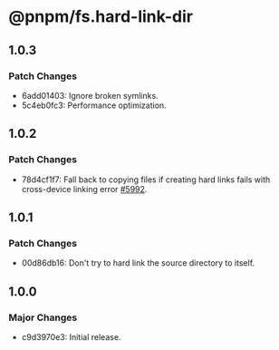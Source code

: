 # @pnpm/fs.hard-link-dir

## 1.0.3

### Patch Changes

- 6add01403: Ignore broken symlinks.
- 5c4eb0fc3: Performance optimization.

## 1.0.2

### Patch Changes

- 78d4cf1f7: Fall back to copying files if creating hard links fails with cross-device linking error [#5992](https://github.com/pnpm/pnpm/issues/5992).

## 1.0.1

### Patch Changes

- 00d86db16: Don't try to hard link the source directory to itself.

## 1.0.0

### Major Changes

- c9d3970e3: Initial release.
